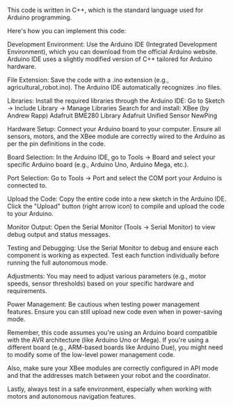 This code is written in C++, which is the standard language used for Arduino programming.

Here's how you can implement this code:

Development Environment:
Use the Arduino IDE (Integrated Development Environment), which you can download from the official Arduino website.
Arduino IDE uses a slightly modified version of C++ tailored for Arduino hardware.

File Extension:
Save the code with a .ino extension (e.g., agricultural_robot.ino).
The Arduino IDE automatically recognizes .ino files.

Libraries:
Install the required libraries through the Arduino IDE:
Go to Sketch -> Include Library -> Manage Libraries
Search for and install:
XBee (by Andrew Rapp)
Adafruit BME280 Library
Adafruit Unified Sensor
NewPing

Hardware Setup:
Connect your Arduino board to your computer.
Ensure all sensors, motors, and the XBee module are correctly wired to the Arduino as per the pin definitions in the code.

Board Selection:
In the Arduino IDE, go to Tools -> Board and select your specific Arduino board (e.g., Arduino Uno, Arduino Mega, etc.).

Port Selection:
Go to Tools -> Port and select the COM port your Arduino is connected to.

Upload the Code:
Copy the entire code into a new sketch in the Arduino IDE.
Click the "Upload" button (right arrow icon) to compile and upload the code to your Arduino.

Monitor Output:
Open the Serial Monitor (Tools -> Serial Monitor) to view debug output and status messages.

Testing and Debugging:
Use the Serial Monitor to debug and ensure each component is working as expected.
Test each function individually before running the full autonomous mode.

Adjustments:
You may need to adjust various parameters (e.g., motor speeds, sensor thresholds) based on your specific hardware and requirements.

Power Management:
Be cautious when testing power management features. Ensure you can still upload new code even when in power-saving mode.

Remember, this code assumes you're using an Arduino board compatible with the AVR architecture (like Arduino Uno or Mega). If you're using a different board (e.g., ARM-based boards like Arduino Due), you might need to modify some of the low-level power management code.

Also, make sure your XBee modules are correctly configured in API mode and that the addresses match between your robot and the coordinator.

Lastly, always test in a safe environment, especially when working with motors and autonomous navigation features.